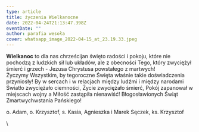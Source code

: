 ```yaml
---
type: article
title: życzenia Wielkanocne
date: 2022-04-24T21:13:47.398Z
eventDate: ""
author: parafia wesoła
cover: whatsapp_image_2022-04-15_at_23.19.33.jpeg
---
```

<!--StartFragment-->

**Wielkanoc** to dla nas chrześcijan święto radości i pokoju, które nie pochodzą z ludzkich sił lub układów, ale z obecności Tego, który zwyciężył śmierć i grzech - Jezusa Chrystusa powstałego z martwych!\
Życzymy Wszystkim, by tegoroczne Święta właśnie takie doświadczenia przyniosły! By w sercach i w relacjach między ludźmi i między narodami Światło zwyciężało ciemności, Życie zwyciężało śmierć, Pokój zapanował w miejscach wojny a Miłość zastąpiła nienawiść! Błogosławionych Świąt Zmartwychwstania Pańskiego!

o. Adam, o. Krzysztof, s. Kasia, Agnieszka i Marek Sęczek, ks. Krzysztof

\
<!--EndFragment-->